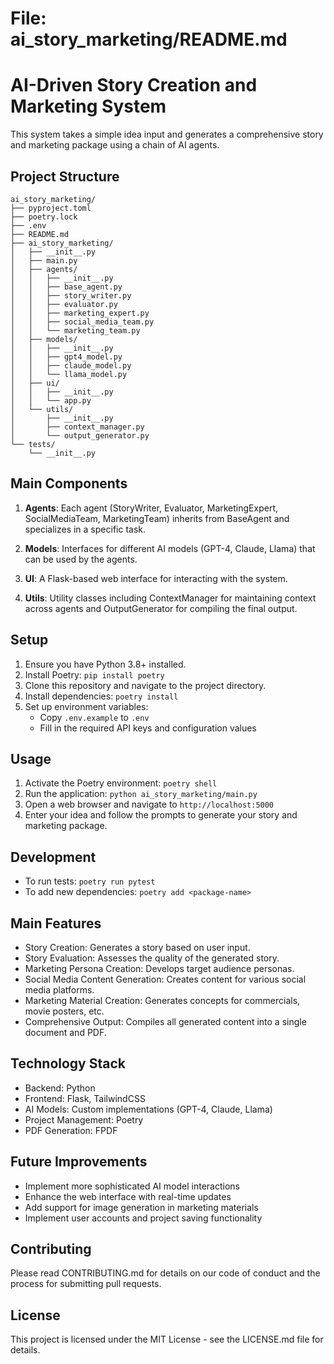 # File: ai_story_marketing/README.md

# AI-Driven Story Creation and Marketing System

This system takes a simple idea input and generates a comprehensive story and marketing package using a chain of AI agents.

## Project Structure

```
ai_story_marketing/
├── pyproject.toml
├── poetry.lock
├── .env
├── README.md
├── ai_story_marketing/
│   ├── __init__.py
│   ├── main.py
│   ├── agents/
│   │   ├── __init__.py
│   │   ├── base_agent.py
│   │   ├── story_writer.py
│   │   ├── evaluator.py
│   │   ├── marketing_expert.py
│   │   ├── social_media_team.py
│   │   └── marketing_team.py
│   ├── models/
│   │   ├── __init__.py
│   │   ├── gpt4_model.py
│   │   ├── claude_model.py
│   │   └── llama_model.py
│   ├── ui/
│   │   ├── __init__.py
│   │   └── app.py
│   └── utils/
│       ├── __init__.py
│       ├── context_manager.py
│       └── output_generator.py
└── tests/
    └── __init__.py
```

## Main Components

1. **Agents**: Each agent (StoryWriter, Evaluator, MarketingExpert, SocialMediaTeam, MarketingTeam) inherits from BaseAgent and specializes in a specific task.

2. **Models**: Interfaces for different AI models (GPT-4, Claude, Llama) that can be used by the agents.

3. **UI**: A Flask-based web interface for interacting with the system.

4. **Utils**: Utility classes including ContextManager for maintaining context across agents and OutputGenerator for compiling the final output.

## Setup

1. Ensure you have Python 3.8+ installed.
2. Install Poetry: `pip install poetry`
3. Clone this repository and navigate to the project directory.
4. Install dependencies: `poetry install`
5. Set up environment variables:
   - Copy `.env.example` to `.env`
   - Fill in the required API keys and configuration values

## Usage

1. Activate the Poetry environment: `poetry shell`
2. Run the application: `python ai_story_marketing/main.py`
3. Open a web browser and navigate to `http://localhost:5000`
4. Enter your idea and follow the prompts to generate your story and marketing package.

## Development

- To run tests: `poetry run pytest`
- To add new dependencies: `poetry add <package-name>`

## Main Features

- Story Creation: Generates a story based on user input.
- Story Evaluation: Assesses the quality of the generated story.
- Marketing Persona Creation: Develops target audience personas.
- Social Media Content Generation: Creates content for various social media platforms.
- Marketing Material Creation: Generates concepts for commercials, movie posters, etc.
- Comprehensive Output: Compiles all generated content into a single document and PDF.

## Technology Stack

- Backend: Python
- Frontend: Flask, TailwindCSS
- AI Models: Custom implementations (GPT-4, Claude, Llama)
- Project Management: Poetry
- PDF Generation: FPDF

## Future Improvements

- Implement more sophisticated AI model interactions
- Enhance the web interface with real-time updates
- Add support for image generation in marketing materials
- Implement user accounts and project saving functionality

## Contributing

Please read CONTRIBUTING.md for details on our code of conduct and the process for submitting pull requests.

## License

This project is licensed under the MIT License - see the LICENSE.md file for details.
